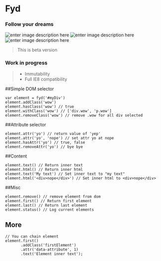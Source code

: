 # Fyd
### Follow your dreams

![enter image description here](https://img.shields.io/travis/snailterror/fyd.svg) ![enter image description here](https://img.shields.io/npm/v/fyd.svg) ![enter image description here](https://img.shields.io/npm/l/fyd.svg)

> This is beta version

### Work in progress

>  - Immutability
>  - Full IE8 compatibility

##Simple DOM selector

    var element = fyd('#myDiv')
    element.addClass('wow')
    element.hasClass('wow') // true
    element.withClass('wow') // ['div.wow', 'p.wow']
    element.removeClass('wow') // remove .wow for all div selected

##Attribute selector

    element.attr('yo') // return value of 'yep'
    element.attr('yo', 'nope') // set attr yo at nope
    element.hasAttr('yo') // true, false
    element.removeAttr('yo') // bye bye 
    
##Content

    element.text() // Return inner text
    element.html() // Return inner html
    element.text('My text') // Set inner text to "my text"
    element.html('<div>nope</div>') // Set inner html to <div>nope</div>

##Misc

    element.remove() // remove element from dom
    element.first() // Return first element
    element.last() // Return last element
    element.status() // Log current elements

## More

    // You can chain element 
    element.first()
           .addClass('firstElement')
           .attr('data-attribute', 1)
           .text('Element inner text');
    

